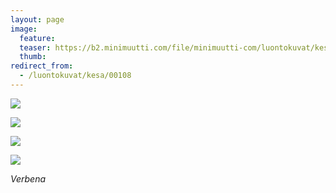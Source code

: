 ```yaml
---
layout: page
image:
  feature:
  teaser: https://b2.minimuutti.com/file/minimuutti-com/luontokuvat/kes%C3%A4/7/DS30640-245px.jpg
  thumb:
redirect_from:
  - /luontokuvat/kesa/00108
---
```


![](https://b2.minimuutti.com/file/minimuutti-com/luontokuvat/kes%C3%A4/7/DS30608-800px.jpg)

![](https://b2.minimuutti.com/file/minimuutti-com/luontokuvat/kes%C3%A4/7/DS30625-800px.jpg)

![](https://b2.minimuutti.com/file/minimuutti-com/luontokuvat/kes%C3%A4/7/DS30628-800px.jpg)

![](https://b2.minimuutti.com/file/minimuutti-com/luontokuvat/kes%C3%A4/7/DS30642-800px.jpg)

*Verbena*
